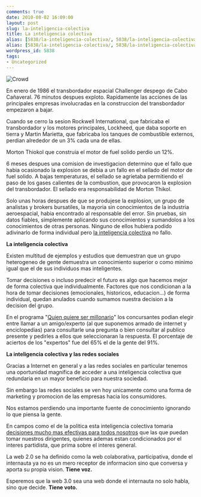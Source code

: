 ```yaml
---
comments: true
date: 2010-08-02 16:09:00
layout: post
slug: la-inteligencia-colectiva
title: La inteligencia colectiva
alias: [5838/la-inteligencia-colectiva/, 5838/la-inteligencia-colectiva]
alias: [5838/la-inteligencia-colectiva/, 5838/la-inteligencia-colectiva]
wordpress_id: 5838
tags:
- Uncategorized
---
```



    


![Crowd](http://blog.alvareznavarro.es/images/2011/06/crowd-scaled600.jpg?w=300)








En enero de 1986 el transbordador espacial Challenger despego de Cabo Cañaveral.  76 minutos despues exploto.  Rapidamente las acciones de las principales empresas involucradas en la construccion del transbordador empezaron a bajar.




Cuando se cerro la sesion Rockwell International, que fabricaba el transbordador y los motores principales, Lockheed, que daba soporte en tierra y Martin Marietta, que fabricaba los tanques de combustible externos, perdian alrededor de un 3% cada una de ellas.




Morton Thiokol que construia el motor de fuel solido perdio un 12%.




6 meses despues una comision de investigacion determino que el fallo que habia ocasionado la explosion se debia a un fallo en el sellado del motor de fuel solido.  A bajas temperaturas, el sellado se agrietaba permitiendo el paso de los gases calientes de la combustion, que provocaron la explosion del transbordador.  El sellado era responsabilidad de Morton Thikol.




Solo unas horas despues de que se produjese la explosion, un grupo de analistas y brokers bursatiles, la mayoria sin conocimientos de la industria aeroespacial, habia encontrado al responsable del error.  Sin pruebas, sin datos fiables, simplemente aplicando sus conocimientos y sumandolos a los conocimientos de otras personas.  Ninguno de ellos hubiera podido adivinarlo de forma individual pero [la inteligencia colectiva](http://www.amazon.com/Wisdom-Crowds-James-Surowiecki/dp/0385721706) no fallo.




**La inteligencia colectiva**




Existen multitud de ejemplos y estudios que demuestran que un grupo heterogeneo de gente demuestra un conocimiento superior o como minimo igual que el de sus individuos mas inteligentes. 




Tomar decisiones o incluso predecir el futuro es algo que hacemos mejor de forma colectiva que individualmente.  Factores que nos condicionan a la hora de tomar decisiones (emocionales, historicos, educacion...) de forma individual, quedan anulados cuando sumamos nuestra decision a la decision del grupo.




En el programa "[Quien quiere ser millonario](http://es.wikipedia.org/wiki/%C2%BFQui%C3%A9n_quiere_ser_millonario%3F)" los concursantes podian elegir entre llamar a un amigo/experto (al que suponemos armado de internet y enciclopedias) para consultarle una pregunta o bien consultar al publico presente y pedirles a ellos que seleccionaran la respuesta.  El porcentaje de aciertos de los "expertos" fue del 65% el de la gente del 91%.




**La inteligencia colectiva y las redes sociales**




Gracias a Internet en general y a las redes sociales en particular tenemos una oportunidad magnifica de acceder a una inteligencia colectiva que redundaria en un mayor beneficio para nuestra sociedad. 




Sin embargo las redes sociales se ven hoy unicamente como una forma de marketing y promocion de las empresas hacia los consumidores.




Nos estamos perdiendo una importante fuente de conocimiento ignorando lo que piensa la gente. 




En campos como el de la politica esta inteligencia colectiva tomaria [decisiones mucho mas efectivas para todos nosotros](http://partidodeinternet.es/) que las que puedan tomar nuestros dirigentes, quienes ademas estan condicionados por el interes partidista, que prima sobre el interes general.




La web 2.0 se ha definido como la web colaborativa, participativa, donde el internauta ya no es un mero receptor de informacion sino que conversa y aporta su propia vision.  **Tiene voz.**




Esperemos que la web 3.0 sea una web donde el internauta no solo habla, sino que decide.  **Tiene voto.**


  
